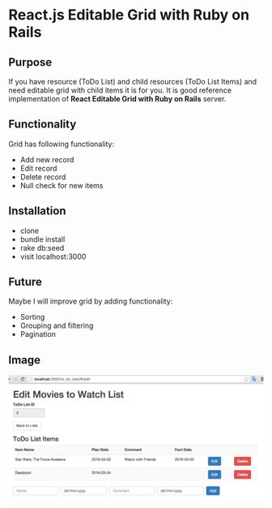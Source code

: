 # React.js Editable Grid with Ruby on Rails

## Purpose

If you have resource (ToDo List) and child resources (ToDo List Items) and need editable grid with child items it is for you. It is good reference implementation of **React Editable Grid with Ruby on Rails** server. 

## Functionality

Grid has following functionality: 

* Add new record
* Edit record
* Delete record
* Null check for new items

## Installation

* clone 
* bundle install
* rake db:seed
* visit localhost:3000

## Future

Maybe I will improve grid by adding functionality:

* Sorting
* Grouping and filtering
* Pagination

## Image

![React Editable Grid](https://raw.githubusercontent.com/klishevich/react-editable-grid/master/react-editable-grid-ruby-on-rails.png)